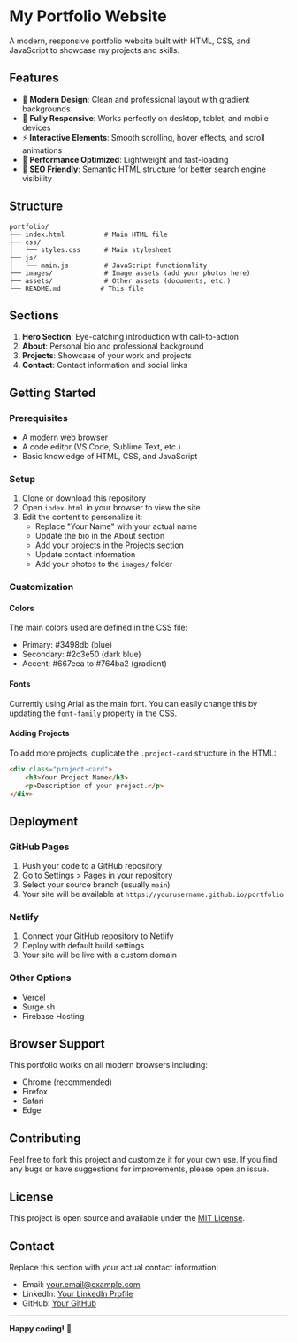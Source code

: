 # My Portfolio Website

A modern, responsive portfolio website built with HTML, CSS, and JavaScript to showcase my projects and skills.

## Features

- 🎨 **Modern Design**: Clean and professional layout with gradient backgrounds
- 📱 **Fully Responsive**: Works perfectly on desktop, tablet, and mobile devices
- ⚡ **Interactive Elements**: Smooth scrolling, hover effects, and scroll animations
- 🚀 **Performance Optimized**: Lightweight and fast-loading
- 🎯 **SEO Friendly**: Semantic HTML structure for better search engine visibility

## Structure

```
portfolio/
├── index.html          # Main HTML file
├── css/
│   └── styles.css      # Main stylesheet
├── js/
│   └── main.js         # JavaScript functionality
├── images/             # Image assets (add your photos here)
├── assets/             # Other assets (documents, etc.)
└── README.md          # This file
```

## Sections

1. **Hero Section**: Eye-catching introduction with call-to-action
2. **About**: Personal bio and professional background
3. **Projects**: Showcase of your work and projects
4. **Contact**: Contact information and social links

## Getting Started

### Prerequisites
- A modern web browser
- A code editor (VS Code, Sublime Text, etc.)
- Basic knowledge of HTML, CSS, and JavaScript

### Setup

1. Clone or download this repository
2. Open `index.html` in your browser to view the site
3. Edit the content to personalize it:
   - Replace "Your Name" with your actual name
   - Update the bio in the About section
   - Add your projects in the Projects section
   - Update contact information
   - Add your photos to the `images/` folder

### Customization

#### Colors
The main colors used are defined in the CSS file:
- Primary: #3498db (blue)
- Secondary: #2c3e50 (dark blue)
- Accent: #667eea to #764ba2 (gradient)

#### Fonts
Currently using Arial as the main font. You can easily change this by updating the `font-family` property in the CSS.

#### Adding Projects
To add more projects, duplicate the `.project-card` structure in the HTML:

```html
<div class="project-card">
    <h3>Your Project Name</h3>
    <p>Description of your project.</p>
</div>
```

## Deployment

### GitHub Pages
1. Push your code to a GitHub repository
2. Go to Settings > Pages in your repository
3. Select your source branch (usually `main`)
4. Your site will be available at `https://yourusername.github.io/portfolio`

### Netlify
1. Connect your GitHub repository to Netlify
2. Deploy with default build settings
3. Your site will be live with a custom domain

### Other Options
- Vercel
- Surge.sh
- Firebase Hosting

## Browser Support

This portfolio works on all modern browsers including:
- Chrome (recommended)
- Firefox
- Safari
- Edge

## Contributing

Feel free to fork this project and customize it for your own use. If you find any bugs or have suggestions for improvements, please open an issue.

## License

This project is open source and available under the [MIT License](LICENSE).

## Contact

Replace this section with your actual contact information:
- Email: your.email@example.com
- LinkedIn: [Your LinkedIn Profile](https://linkedin.com/in/yourprofile)
- GitHub: [Your GitHub](https://github.com/yourusername)

---

**Happy coding!** 🚀